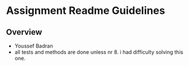 # Assignment Readme Guidelines

## Overview

- Youssef Badran
- all tests and methods are done unless nr 8. i had difficulty solving this one.
